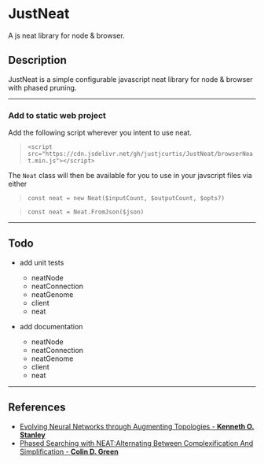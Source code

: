 # JustNeat
A js neat library for node & browser.

## Description
JustNeat is a simple configurable javascript neat library for node & browser with phased pruning.

---
### Add to static web project
Add the following script wherever you intent to use neat.
>`<script src="https://cdn.jsdelivr.net/gh/justjcurtis/JustNeat/browserNeat.min.js"></script>`

The `Neat` class will then be available for you to use in your javscript files via either
> `const neat = new Neat($inputCount, $outputCount, $opts?)`

>`const neat = Neat.FromJson($json)`

---

## Todo
-  add unit tests
    - neatNode
    - neatConnection
    - neatGenome
    - client
    - neat

- add documentation
    - neatNode
    - neatConnection
    - neatGenome
    - client
    - neat

---

## References
- [Evolving Neural Networks through Augmenting Topologies - **Kenneth O. Stanley**](http://nn.cs.utexas.edu/downloads/papers/stanley.ec02.pdf)
- [Phased Searching with NEAT:Alternating Between Complexification And Simplification - **Colin D. Green**](https://sharpneat.sourceforge.io/phasedsearch.html)